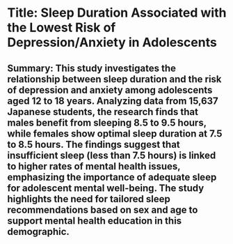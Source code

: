 # Title: Sleep Duration Associated with the Lowest Risk of Depression/Anxiety in Adolescents

## Summary: This study investigates the relationship between sleep duration and the risk of depression and anxiety among adolescents aged 12 to 18 years. Analyzing data from 15,637 Japanese students, the research finds that males benefit from sleeping 8.5 to 9.5 hours, while females show optimal sleep duration at 7.5 to 8.5 hours. The findings suggest that insufficient sleep (less than 7.5 hours) is linked to higher rates of mental health issues, emphasizing the importance of adequate sleep for adolescent mental well-being. The study highlights the need for tailored sleep recommendations based on sex and age to support mental health education in this demographic.